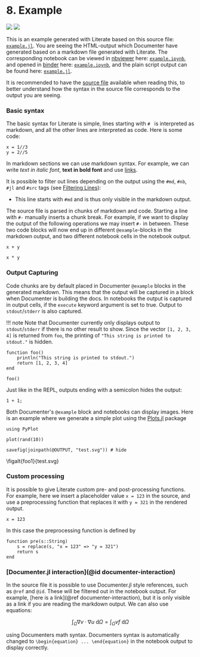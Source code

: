 <!--This file was generated, do not modify it.-->
# **8.** Example

[![](https://mybinder.org/badge_logo.svg)](https://mybinder.org/v2/gh/KajWiik/KajWiik.github.io/gh-pages?filepath=dev/generated/example.ipynb)
[![](https://img.shields.io/badge/show-nbviewer-579ACA.svg)](https://nbviewer.jupyter.org/github/KajWiik/KajWiik.github.io/blob/gh-pages/dev/generated/example.ipynb)

This is an example generated with Literate based on this
source file: [`example.jl`](https://github.com/KajWiik/KajWiik.github.io/blob/master/examples/example.jl).
You are seeing the
HTML-output which Documenter have generated based on a markdown
file generated with Literate. The corresponding notebook
can be viewed in [nbviewer](http://nbviewer.jupyter.org/) here:
[`example.ipynb`](https://nbviewer.jupyter.org/github/KajWiik/KajWiik.github.io/blob/gh-pages/dev/generated/example.ipynb),
and opened in [binder](https://mybinder.org/) here:
[`example.ipynb`](https://mybinder.org/v2/gh/KajWiik/KajWiik.github.io/gh-pages?filepath=dev/generated/example.ipynb),
and the plain script output can be found here: [`example.jl`](./example.jl).

It is recommended to have the [source file](https://github.com/KajWiik/KajWiik.github.io/blob/master/examples/example.jl)
available when reading this, to better understand how the syntax in the source file
corresponds to the output you are seeing.

### Basic syntax
The basic syntax for Literate is simple, lines starting with `# ` is interpreted
as markdown, and all the other lines are interpreted as code. Here is some code:

```julia:ex1
x = 1//3
y = 2//5
```

In markdown sections we can use markdown syntax. For example, we can
write *text in italic font*, **text in bold font** and use
[links](https://www.youtube.com/watch?v=dQw4w9WgXcQ).

It is possible to filter out lines depending on the output using the
`#md`, `#nb`, `#jl` and `#src` tags (see [Filtering Lines](@ref)):
- This line starts with `#md` and is thus only visible in the markdown output.

The source file is parsed in chunks of markdown and code. Starting a line
with `#-` manually inserts a chunk break. For example, if we want to
display the output of the following operations we may insert `#-` in
between. These two code blocks will now end up in different
`@example`-blocks in the markdown output, and two different notebook cells
in the notebook output.

```julia:ex2
x + y
```

```julia:ex3
x * y
```

### Output Capturing
Code chunks are by default placed in Documenter `@example` blocks in the generated
markdown. This means that the output will be captured in a block when Documenter is
building the docs. In notebooks the output is captured in output cells, if the
`execute` keyword argument is set to true. Output to `stdout`/`stderr` is also
captured.

!!! note
    Note that Documenter currently only displays output to `stdout`/`stderr`
    if there is no other result to show. Since the vector `[1, 2, 3, 4]` is
    returned from `foo`, the printing of `"This string is printed to stdout."`
    is hidden.

```julia:ex4
function foo()
    println("This string is printed to stdout.")
    return [1, 2, 3, 4]
end

foo()
```

Just like in the REPL, outputs ending with a semicolon hides the output:

```julia:ex5
1 + 1;
```

Both Documenter's `@example` block and notebooks can display images. Here is an example
where we generate a simple plot using the
[Plots.jl](https://github.com/JuliaPlots/Plots.jl) package

```julia:ex6
using PyPlot

plot(rand(10))

savefig(joinpath(@OUTPUT, "test.svg")) # hide
```

\figalt{foo1}{test.svg}

### Custom processing

It is possible to give Literate custom pre- and post-processing functions.
For example, here we insert a placeholder value `x = 123` in the source, and use a
preprocessing function that replaces it with `y = 321` in the rendered output.

```julia:ex7
x = 123
```

In this case the preprocessing function is defined by

```julia:ex8
function pre(s::String)
    s = replace(s, "x = 123" => "y = 321")
    return s
end
```

### [Documenter.jl interaction](@id documenter-interaction)

In the source file it is possible to use Documenter.jl style references,
such as `@ref` and `@id`. These will be filtered out in the notebook output.
For example, [here is a link](@ref documenter-interaction), but it is only
visible as a link if you are reading the markdown output. We can also
use equations:

```math
\int_\Omega \nabla v \cdot \nabla u\ \mathrm{d}\Omega = \int_\Omega v f\ \mathrm{d}\Omega
```

using Documenters math syntax. Documenters syntax is automatically changed to
`\begin{equation} ... \end{equation}` in the notebook output to display correctly.

